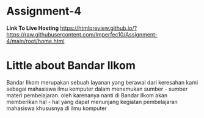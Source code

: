 # Assignment-4
**Link To Live Hosting**
https://htmlpreview.github.io/?https://raw.githubusercontent.com/Imperfec10/Assignment-4/main/root/home.html

# Little about Bandar Ilkom
Bandar Ilkom merupakan sebuah layanan yang berawal dari keresahan kami sebagai mahasiswa ilmu komputer dalam menemukan sumber - sumber materi pembelajaran. oleh karenanya nanti di Bandar Ilkom akan memberikan hal - hal  yang dapat menunjang kegiatan pembelajaran mahasiswa khususnya di ilmu komputer

